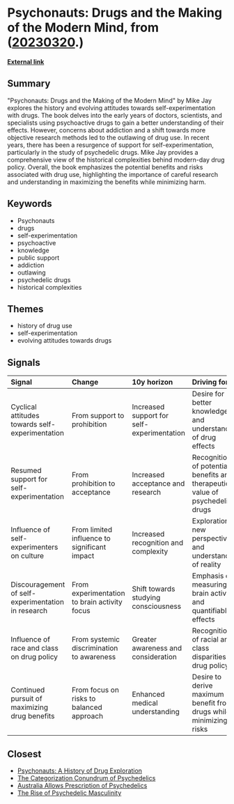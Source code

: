 # __Psychonauts: Drugs and the Making of the Modern Mind__, from ([20230320](https://kghosh.substack.com/p/20230320).)

__[External link](https://www.historytoday.com/archive/review/psychonauts-mike-jay-review)__



## Summary

"Psychonauts: Drugs and the Making of the Modern Mind" by Mike Jay explores the history and evolving attitudes towards self-experimentation with drugs. The book delves into the early years of doctors, scientists, and specialists using psychoactive drugs to gain a better understanding of their effects. However, concerns about addiction and a shift towards more objective research methods led to the outlawing of drug use. In recent years, there has been a resurgence of support for self-experimentation, particularly in the study of psychedelic drugs. Mike Jay provides a comprehensive view of the historical complexities behind modern-day drug policy. Overall, the book emphasizes the potential benefits and risks associated with drug use, highlighting the importance of careful research and understanding in maximizing the benefits while minimizing harm.

## Keywords

* Psychonauts
* drugs
* self-experimentation
* psychoactive
* knowledge
* public support
* addiction
* outlawing
* psychedelic drugs
* historical complexities

## Themes

* history of drug use
* self-experimentation
* evolving attitudes towards drugs

## Signals

| Signal                                             | Change                                       | 10y horizon                                | Driving force                                                                |
|:---------------------------------------------------|:---------------------------------------------|:-------------------------------------------|:-----------------------------------------------------------------------------|
| Cyclical attitudes towards self-experimentation    | From support to prohibition                  | Increased support for self-experimentation | Desire for better knowledge and understanding of drug effects                |
| Resumed support for self-experimentation           | From prohibition to acceptance               | Increased acceptance and research          | Recognition of potential benefits and therapeutic value of psychedelic drugs |
| Influence of self-experimenters on culture         | From limited influence to significant impact | Increased recognition and complexity       | Exploration of new perspectives and understanding of reality                 |
| Discouragement of self-experimentation in research | From experimentation to brain activity focus | Shift towards studying consciousness       | Emphasis on measuring brain activity and quantifiable effects                |
| Influence of race and class on drug policy         | From systemic discrimination to awareness    | Greater awareness and consideration        | Recognition of racial and class disparities in drug policy                   |
| Continued pursuit of maximizing drug benefits      | From focus on risks to balanced approach     | Enhanced medical understanding             | Desire to derive maximum benefit from drugs while minimizing risks           |

## Closest

* [Psychonauts: A History of Drug Exploration](9f63fa720db53d39066cead1fabeb6df)
* [The Categorization Conundrum of Psychedelics](13d07c8b2cd28b1d14da1f2b37f956f4)
* [Australia Allows Prescription of Psychedelics](551bd2bf76824741f2b0450fc112ae1e)
* [The Rise of Psychedelic Masculinity](96831e5a59b49b51b8a5a00eee72e863)